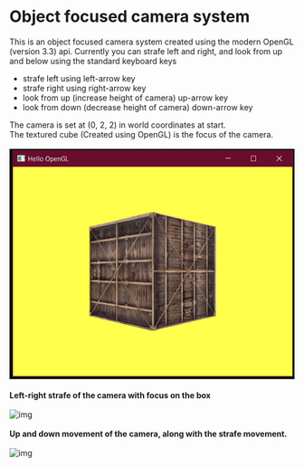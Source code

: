 # Object focused camera system

This is an object focused camera system created using the modern OpenGL (version 3.3) api.
Currently you can strafe left and right, and look from up and below using the standard keyboard keys

<ul>
  <li>strafe left using left-arrow key</li>
  <li>strafe right using right-arrow key</li>
  <li>look from up (increase height of camera) up-arrow key</li>
  <li>look from down (decrease height of camera) down-arrow key</li>
</ul>

The camera is set at (0, 2, 2) in world coordinates at start.<br>The textured cube (Created using OpenGL) is the focus of the camera.<br><br>
![img](https://github.com/1502shivam-singh/Modern-graphics/blob/master/Camera%20system/images/cube%20image.png)
<br><br>
<strong>Left-right strafe of the camera with focus on the box</strong>
<br><br>
![img](https://github.com/1502shivam-singh/Modern-graphics/blob/master/Camera%20system/images/strafe.gif)
<br><br>
<strong>Up and down movement of the camera, along with the strafe movement.</strong>
<br><br>
![img](https://github.com/1502shivam-singh/Modern-graphics/blob/master/Camera%20system/images/up-down.gif)
<br><br>

